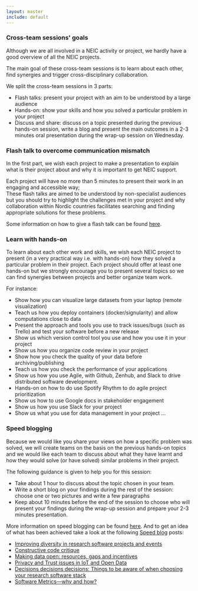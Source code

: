 ```yaml
---
layout: master
include: default
---
```


### Cross-team sessions' goals


Although we are all involved in a NEIC activity or project, we hardly have a good overview of all the NEIC projects.

The main goal of these cross-team sessions is to learn about each other, find synergies and trigger cross-disciplinary collaboration. 

We split the cross-team sessions in 3 parts:

- Flash talks: present your project with an aim to be understood by a large audience
- Hands-on: show your skills and how you solved a particular problem in your project
- Discuss and share: discuss on a topic presented during the previous hands-on session, write a blog and present the main outcomes in a 2-3 minutes oral 
presentation during the wrap-up session on Wednesday.


### Flash talk to overcome communication mismatch

In the first part, we wish each project to make a presentation to explain what is their project about and why it is important to get NEIC support.

Each project will have no more than 5 minutes to present their work in an engaging and accessible way;  
These flash talks are aimed to be understood by non-specialist audiences but you should try to highlight the challenges met in your project and why 
collaboration within Nordic countries facilitates searching and finding appropriate solutions for these problems.

Some information on how to give a flash talk can be found [here](https://www.software.ac.uk/home/cw11/giving-good-lightning-talk).


### Learn with hands-on

To learn about each other work and skills, we wish each NEIC project to present (in a very practical way i.e. with hands-on) how they solved a particular 
problem in their project.  Each project should offer at least one hands-on but we strongly encourage you to present several topics so we can find synergies 
between projects and better organize team work.


For instance:

- Show how you can visualize large datasets from your laptop (remote visualization)
- Teach us how you deploy containers (docker/signularity) and allow computations close to data 
- Present the approach and tools you use to track issues/bugs (such as Trello) and test your software before a new release
- Show us which version control tool you use and how you use it in your project
- Show us how you organize code review in your project
- Show how you check the quality of your data before archiving/publishing
- Teach us how you check the performance of your applications
- Show us how you use Agile, with Github, Zenhub, and Slack to drive distributed software development.
- Hands-on on how to do use Spotify Rhythm to do agile project prioritization
- Show us how to use Google docs in stakeholder engagement
- Show us how you use Slack for your project
- Show us what you use for data management in your project
...


### Speed blogging

Because we would like you share your views on how a specific problem was solved, we will create teams on the basis on the previous hands-on topics and we 
would like each team to discuss about what they have learnt and how they would solve (or have solved) similar problems in their project.

The following guidance is given to help you for this session:
- Take about 1 hour to discuss about the topic chosen in your team.
- Write a short blog on your findings during the rest of the session: choose one or two pictures and write a few paragraphs
- Keep about 10 minutes before the end of the session to choose who will present your findings during the wrap-up session 
and prepare your 2-3 minutes presentation.


More information on speed blogging can be found [here](https://www.software.ac.uk/term/speed-blogging). And to get an idea of what has been achieved take
a look at the following [Speed blog](https://www.software.ac.uk/tags/speed-blog-posts) posts:
- [Improving diversity in research software projects and events](https://www.software.ac.uk/blog/2017-06-01-improving-diversity-research-software-projects-and-events)
- [Constructive code critique](https://www.software.ac.uk/blog/2017-05-11-constructive-code-critique)
- [Making data open: resources, gaps and incentives](https://www.software.ac.uk/blog/2017-05-24-making-data-open-resources-gaps-and-incentives)
- [Privacy and Trust issues in IoT and Open Data](https://www.software.ac.uk/blog/2017-05-29-privacy-and-trust-issues-iot-and-open-data)
- [Decisions decisions decisions: Things to be aware of when choosing your research software stack](https://www.software.ac.uk/blog/2017-05-11-decisions-decisions-decisions-things-be-aware-when-choosing-your-research-software)
- [Software Metrics—why and how?](https://www.software.ac.uk/blog/2017-05-09-software-metrics-why-and-how)


